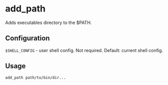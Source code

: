 # add_path

Adds executables directory to the $PATH.


## Configuration

`$SHELL_CONFIG` - user shell config. Not required. Default: current shell config.


## Usage

`add_path path/to/bin/dir...`
